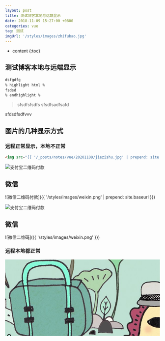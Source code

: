 ```yaml
---
layout: post
title: 测试博客本地与远端显示
date: 2018-11-09 15:27:00 +0800
categories: vue
tag: 测试
imgUrl: '/styles/images/zhifubao.jpg'
---
```


* content
{:toc}

## 测试博客本地与远端显示

``` html
dsfgdfg
% highlight html %
fsdsd
% endhighlight %
```

>sfsdfsfsdfs
>sfsdfsadfsafd

sfdsdfsdfvvv

## 图片的几种显示方式

### 远程正常显示，本地不正常

```html
<img src="{{ '/_posts/notes/vue/20201109/jiezishu.jpg' | prepend: site.baseurl }}" alt="支付宝二维码付款" width="310" />
```

<img src="{{ '/_posts/notes/vue/20201109/jiezishu.jpg' | prepend: site.baseurl }}" alt="支付宝二维码付款" width="310" />

微信
----------------

![微信二维码付款]({{ '/styles/images/weixin.png' | prepend: site.baseurl }})

<img src="{{ '/styles/images/zhifubao.jpg'}}" alt="支付宝二维码付款" width="310" />

微信
----------------

![微信二维码]({{ '/styles/images/weixin.png' }})

### 远程本地都正常

![桌面](/styles/images/2021/测试名称.png)
